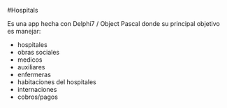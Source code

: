 #Hospitals

Es una app hecha con Delphi7 / Object Pascal donde su principal objetivo es manejar:

- hospitales
- obras sociales
- medicos
- auxiliares
- enfermeras
- habitaciones del hospitales
- internaciones
- cobros/pagos